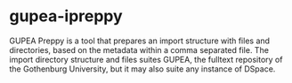 # gupea-ipreppy
GUPEA Preppy is a tool that prepares an import structure with files and directories, based on the metadata within a comma separated file. The import directory structure and files suites GUPEA, the fulltext repository of the Gothenburg University, but it may also suite any instance of DSpace.
